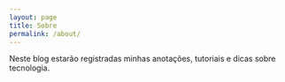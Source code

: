 ```yaml
---
layout: page
title: Sobre
permalink: /about/
---
```


Neste blog estarão registradas minhas anotações, tutoriais e dicas sobre tecnologia.
